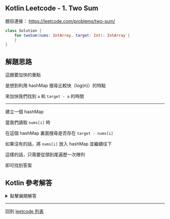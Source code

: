## Kotlin Leetcode - 1. Two Sum

題目連接： <https://leetcode.com/problems/two-sum/>


```kotlin
class Solution {
    fun twoSum(nums: IntArray, target: Int): IntArray {
    }
}
```
## 解題思路

這題要加快的重點

是想到利用 hashMap 搜尋比較快（log(n)）的特點

來加快我們找到 `a` 和 `target - a` 的時間

-----

建立一個 hashMap

當我們讀取 `nums[i]` 時

在這個 hashMap 裏面搜尋是否存在 `target - nums[i]`

如果沒有的話，將 `nums[i]` 放入 hashMap 並繼續往下

這樣的話，只需要從頭到尾遍歷一次陣列

即可找到答案

## Kotlin 參考解答
<details>
  <summary>點擊展開解答</summary>

```kotlin
class Solution {
    fun twoSum(nums: IntArray, target: Int): IntArray {
        val map = hashMapOf<Int, Int>()
        for(i in nums.indices){
            val temp = target - nums[i]
            if(map.containsValue(nums[i])){
                val keys = map.filterValues { it == nums[i] }.keys
                return intArrayOf(keys.first(), i)
            }
            map.put(i, temp)
        }
        throw IllegalArgumentException("No two sum solution")
    }
}
```
</details>

------

回到 [leetcode 列表](index.md)
